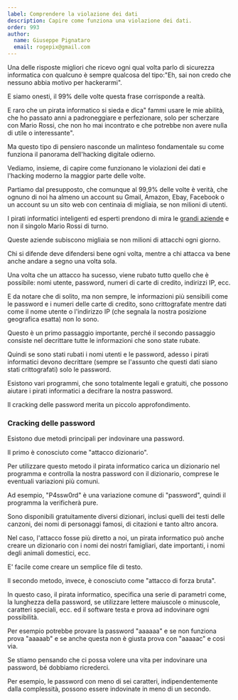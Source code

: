 ```yaml
---
label: Comprendere la violazione dei dati
description: Capire come funziona una violazione dei dati.
order: 993
author:
  name: Giuseppe Pignataro
  email: rogepix@gmail.com
---
```


Una delle risposte migliori che ricevo ogni qual volta parlo di sicurezza informatica con qualcuno è sempre qualcosa del tipo:"Eh, sai non credo che nessuno abbia motivo per hackerarmi".

E siamo onesti, il 99% delle volte questa frase corrisponde a realtà.

E raro che un pirata informatico si sieda e dica" fammi usare le mie abilità, che ho passato anni a padroneggiare e perfezionare, solo per scherzare con Mario Rossi, che non ho mai incontrato e che potrebbe non avere nulla di utile o interessante".

Ma questo tipo di pensiero nasconde un malinteso fondamentale su come funziona il panorama dell'hacking digitale odierno.

Vediamo, insieme, di capire come funzionano le violazioni dei dati e l'hacking moderno la maggior parte delle volte.

Partiamo dal presupposto, che comunque al 99,9% delle volte è verità, che ognuno di noi ha almeno un account su Gmail, Amazon, Ebay, Facebook o un account su un sito web con centinaia di migliaia, se non milioni di utenti.

I pirati informatici inteligenti ed esperti prendono di mira le <a href="https://www.trendmicro.com/vinfo/us/security/news/cyber-attacks/data-breach-101" target="_blank">grandi aziende</a> e non il singolo Mario Rossi di turno.

Queste aziende subiscono migliaia se non milioni di attacchi ogni giorno.

Chi si difende deve difendersi bene ogni volta, mentre a chi attacca va bene anche andare a segno una volta sola.

Una volta che un attacco ha sucesso, viene rubato tutto quello che è possibile: nomi utente, password, numeri di carte di credito, indirizzi IP, ecc.

E da notare che di solito, ma non sempre, le informazioni più sensibili come le password e i numeri delle carte di credito, sono crittografate mentre dati come il nome utente o l'indirizzo IP (che segnala la nostra posizione geografica esatta) non lo sono.

Questo è un primo passaggio importante, perché il secondo passaggio consiste nel decrittare tutte le informazioni che sono state rubate.

Quindi se sono stati rubati i nomi utenti e le password, adesso i pirati informatici devono decrittare (sempre se l'assunto che questi dati siano stati crittografati) solo le password.

Esistono vari programmi, che sono totalmente legali e gratuiti, che possono aiutare i pirati informatici a decifrare la nostra password.

Il cracking delle password merita un piccolo approfondimento.

### Cracking delle password

Esistono due metodi principali per indovinare una password.

Il primo è conosciuto come "attacco dizionario".

Per utilizzare questo metodo il pirata informatico carica un dizionario nel programma e controlla la nostra password con il dizionario, comprese le eventuali variazioni più comuni.

Ad esempio, "P4ssw0rd" è una variazione comune di "password", quindi il programma la verificherà pure.

Sono disponibili gratuitamente diversi dizionari, inclusi quelli dei testi delle canzoni, dei nomi di personaggi famosi, di citazioni e tanto altro ancora.

Nel caso, l'attacco fosse più diretto a noi, un pirata informatico può anche creare un dizionario con i nomi dei nostri famigliari, date importanti, i nomi degli animali domestici, ecc.

E' facile come creare un semplice file di testo.

Il secondo metodo, invece, è conosciuto come "attacco di forza bruta".

In questo caso, il pirata informatico, specifica una serie di parametri come, la lunghezza della password, se utilizzare lettere maiuscole o minuscole, caratteri speciali, ecc. ed il software testa e prova ad indovinare ogni possibilità.

Per esempio potrebbe provare la password "aaaaaa" e se non funziona prova "aaaaab" e se anche questa non è giusta prova con "aaaaac" e cosi via.

Se stiamo pensando che ci possa volere una vita per indovinare una password, bé dobbiamo ricrederci.

Per esempio, le password con meno di sei caratteri, indipendentemente dalla complessità, possono essere indovinate in meno di un secondo.


